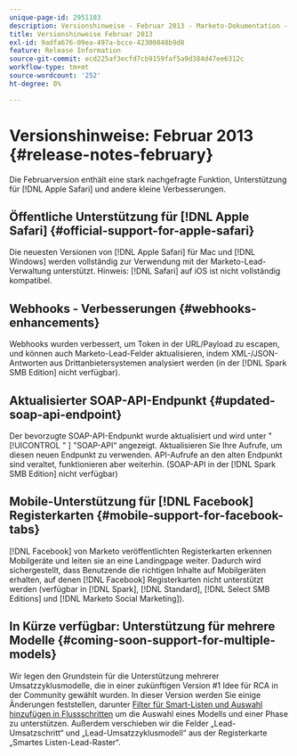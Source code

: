 ```yaml
---
unique-page-id: 2951103
description: Versionshinweise - Februar 2013 - Marketo-Dokumentation - Produktdokumentation
title: Versionshinweise Februar 2013
exl-id: 9adfa676-09ea-497a-bcce-42300848b9d8
feature: Release Information
source-git-commit: ecd225af3ecfd7cb9159faf5a9d384d47ee6312c
workflow-type: tm+mt
source-wordcount: '252'
ht-degree: 0%

---
```


# Versionshinweise: Februar 2013 {#release-notes-february}

Die Februarversion enthält eine stark nachgefragte Funktion, Unterstützung für [!DNL Apple Safari] und andere kleine Verbesserungen.

## Öffentliche Unterstützung für [!DNL Apple Safari] {#official-support-for-apple-safari}

Die neuesten Versionen von [!DNL Apple Safari] für Mac und [!DNL Windows] werden vollständig zur Verwendung mit der Marketo-Lead-Verwaltung unterstützt. Hinweis: [!DNL Safari] auf iOS ist nicht vollständig kompatibel.

## Webhooks - Verbesserungen {#webhooks-enhancements}

Webhooks wurden verbessert, um Token in der URL/Payload zu escapen, und können auch Marketo-Lead-Felder aktualisieren, indem XML-/JSON-Antworten aus Drittanbietersystemen analysiert werden (in der [!DNL Spark SMB Edition] nicht verfügbar).

## Aktualisierter SOAP-API-Endpunkt {#updated-soap-api-endpoint}

Der bevorzugte SOAP-API-Endpunkt wurde aktualisiert und wird unter &quot;[!UICONTROL &quot; ] &quot;SOAP-API“ angezeigt. Aktualisieren Sie Ihre Aufrufe, um diesen neuen Endpunkt zu verwenden. API-Aufrufe an den alten Endpunkt sind veraltet, funktionieren aber weiterhin. (SOAP-API in der [!DNL Spark SMB Edition] nicht verfügbar)

## Mobile-Unterstützung für [!DNL Facebook] Registerkarten {#mobile-support-for-facebook-tabs}

[!DNL Facebook] von Marketo veröffentlichten Registerkarten erkennen Mobilgeräte und leiten sie an eine Landingpage weiter. Dadurch wird sichergestellt, dass Benutzende die richtigen Inhalte auf Mobilgeräten erhalten, auf denen [!DNL Facebook] Registerkarten nicht unterstützt werden (verfügbar in [!DNL Spark], [!DNL Standard], [!DNL Select SMB Editions] und [!DNL Marketo Social Marketing]).

## In Kürze verfügbar: Unterstützung für mehrere Modelle {#coming-soon-support-for-multiple-models}

Wir legen den Grundstein für die Unterstützung mehrerer Umsatzzyklusmodelle, die in einer zukünftigen Version #1 Idee für RCA in der Community gewählt wurden. In dieser Version werden Sie einige Änderungen feststellen, darunter [Filter für Smart-Listen und Auswahl hinzufügen in Flussschritten](/help/marketo/product-docs/reporting/revenue-cycle-analytics/revenue-cycle-models/find-all-leads-in-a-revenue-cycle-model.md) um die Auswahl eines Modells und einer Phase zu unterstützen. Außerdem verschieben wir die Felder „Lead-Umsatzschritt“ und „Lead-Umsatzzyklusmodell“ aus der Registerkarte „Smartes Listen-Lead-Raster“.
